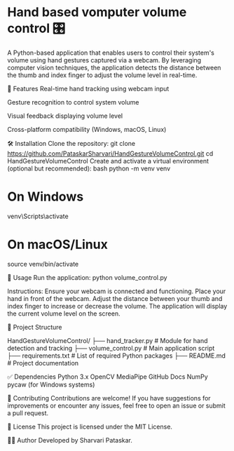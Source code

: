 # Hand based vomputer volume control 🎛️

A Python-based application that enables users to control their system's volume using hand gestures captured via a webcam. By leveraging computer vision techniques, the application detects the distance between the thumb and index finger to adjust the volume level in real-time.​

📌 Features
Real-time hand tracking using webcam input​

Gesture recognition to control system volume​

Visual feedback displaying volume level​

Cross-platform compatibility (Windows, macOS, Linux)​

🛠️ Installation
Clone the repository:
git clone https://github.com/PataskarSharvari/HandGestureVolumeControl.git
cd HandGestureVolumeControl
Create and activate a virtual environment (optional but recommended):
bash
python -m venv venv
# On Windows
venv\Scripts\activate
# On macOS/Linux
source venv/bin/activate


🚀 Usage
Run the application:
python volume_control.py

Instructions:
Ensure your webcam is connected and functioning.​
Place your hand in front of the webcam.​
Adjust the distance between your thumb and index finger to increase or decrease the volume.​
The application will display the current volume level on the screen.​

📂 Project Structure

HandGestureVolumeControl/
├── hand_tracker.py       # Module for hand detection and tracking
├── volume_control.py     # Main application script
├── requirements.txt      # List of required Python packages
├── README.md             # Project documentation


✅ Dependencies
Python 3.x​
OpenCV​
MediaPipe​
GitHub Docs
NumPy​
pycaw (for Windows systems)​


🤝 Contributing
Contributions are welcome! If you have suggestions for improvements or encounter any issues, feel free to open an issue or submit a pull request.​

📄 License
This project is licensed under the MIT License.​

🙋‍♀️ Author
Developed by Sharvari Pataskar.
